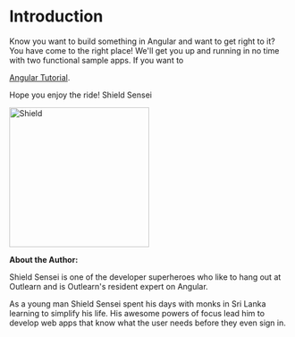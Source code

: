 # Introduction

Know you want to build something in Angular and want to get right to it? You have come to the right place! We'll get you up and running in no time with two functional sample apps. If you want to 

[Angular Tutorial](https://pilot.outlearn.com/module/angularjs/angular-tutorial).



Hope you enjoy the ride!
Shield Sensei

<img src="https://raw.githubusercontent.com/outlearn-content/angular-path/master/assets/shield.png" alt="Shield" style="width:250px;height:250px" align="left">

<br clear="all">

**About the Author:**

Shield Sensei is one of the developer superheroes who like to hang out at Outlearn and is Outlearn's resident expert on Angular.

As a young man Shield Sensei spent his days with monks in Sri Lanka learning to simplify his life. His awesome powers of focus lead him to develop web apps that know what the user needs before they even sign in.
